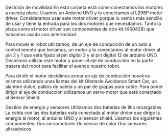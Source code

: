 Gestoión de movilidad
En esta carpeta está cómo conectamos los motores a nuestra placa. Usamos un Arduino UNO y lo conectamos al L298P motor driver. Consideramos usar este motor driver porque lo vemos más sencillo de usar y tiene la entrada para los dos motores que necesitamos. Tanto la placa como el motor driver son componentes de otro kit (KS0428) que habíamos usado con anterioridad.

Para mover el robot utilizamos, de un eje de conducción de un auto a control remoto que teníamos, un motor y lo conectamos al motor driver al pin 2 y 1 que está fijado al pin digital 3 y al pin digital 12 de arduino UNO. Decidimos utilizar este motor y poner el eje de conducción en la parte trasera del robot para facilitar el avance nuestro robot.

Para diridir el motor decidimos armar un eje de conducción nosotros mismos utilizando unas llantas del kit Obstacle Avoidance Smart Car, un alambre dulce, palitos de paleta y un par de grapas para cable. Para poder dirigir el eje de conducción utilizamos un servo motor que está conectado al Sensor Shield.


Gestión de energía y sensores
Utilizamos dos baterías de litio recargables. La celda con las dos baterías está conectada al motor drvier que dirige la energía al motor, al arduino UNO y al sensor shield.
Usamos los siguientes componentes:
Dos servomotores
Un sensor de color
Dos sensores ultrasónicos
